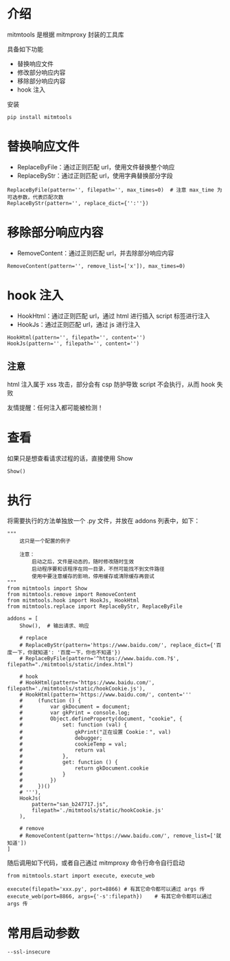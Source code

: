 # 介绍

mitmtools 是根据 mitmproxy 封装的工具库

具备如下功能

- 替换响应文件
- 修改部分响应内容
- 移除部分响应内容
- hook 注入

安装

```
pip install mitmtools
```

# 替换响应文件

- ReplaceByFile：通过正则匹配 url，使用文件替换整个响应
- ReplaceByStr：通过正则匹配 url，使用字典替换部分字段

```
ReplaceByFile(pattern='', filepath='', max_times=0)  # 注意 max_time 为可选参数，代表匹配次数
ReplaceByStr(pattern='', replace_dict={'':''})
```

# 移除部分响应内容

- RemoveContent：通过正则匹配 url，并去除部分响应内容

```
RemoveContent(pattern='', remove_list=['x']), max_times=0)
```

# hook 注入

- HookHtml：通过正则匹配 url，通过 html 进行插入 script 标签进行注入
- HookJs：通过正则匹配 url，通过 js 进行注入

```
HookHtml(pattern='', filepath='', content='')
HookJs(pattern='', filepath='', content='')
```

## 注意

html 注入属于 xss 攻击，部分会有 csp 防护导致 script 不会执行，从而 hook 失败

友情提醒：任何注入都可能被检测！

# 查看

如果只是想查看请求过程的话，直接使用 Show

```
Show()
```

# 执行

将需要执行的方法单独放一个 .py 文件，并放在 addons 列表中，如下：

```
"""
    这只是一个配置的例子
    
    注意：
        启动之后，文件是动态的，随时修改随时生效
        启动程序要和该程序在同一目录，不然可能找不到文件路径
        使用中要注意缓存的影响，停用缓存或清除缓存再尝试
"""
from mitmtools import Show
from mitmtools.remove import RemoveContent
from mitmtools.hook import HookJs, HookHtml
from mitmtools.replace import ReplaceByStr, ReplaceByFile

addons = [
    Show(),  # 输出请求、响应

    # replace
    # ReplaceByStr(pattern='https://www.baidu.com/', replace_dict={'百度一下，你就知道': '百度一下，你也不知道'})
    # ReplaceByFile(pattern='^https://www.baidu.com.?$', filepath="./mitmtools/static/index.html")

    # hook
    # HookHtml(pattern='https://www.baidu.com/', filepath='./mitmtools/static/hookCookie.js'),
    # HookHtml(pattern='https://www.baidu.com/', content='''
    #     (function () {
    #         var gkDocument = document;
    #         var gkPrint = console.log;
    #         Object.defineProperty(document, "cookie", {
    #             set: function (val) {
    #                 gkPrint("正在设置 Cookie：", val)
    #                 debugger;
    #                 cookieTemp = val;
    #                 return val
    #             },
    #             get: function () {
    #                 return gkDocument.cookie
    #             }
    #         })
    #     })()
    # '''),
    HookJs(
        pattern="san_b247717.js",
        filepath='./mitmtools/static/hookCookie.js'
    ),

    # remove
    # RemoveContent(pattern='https://www.baidu.com/', remove_list=['就知道'])
]
```

随后调用如下代码，或者自己通过 mitmproxy 命令行命令自行启动

```
from mitmtools.start import execute, execute_web

execute(filepath='xxx.py', port=8866) # 有其它命令都可以通过 args 传
execute_web(port=8866, args={'-s':filepath})    # 有其它命令都可以通过 args 传
```

# 常用启动参数
```
--ssl-insecure
```